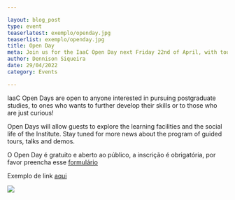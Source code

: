 ```yaml
---

layout: blog_post
type: event
teaserlatest: exemplo/openday.jpg
teaserlist: exemplo/openday.jpg
title: Open Day
meta: Join us for the IaaC Open Day next Friday 22nd of April, with tours, demos, conferences and much more.
author: Dennison Siqueira
date: 29/04/2022
category: Events

---
```





IaaC Open Days are open to anyone interested in pursuing postgraduate studies, to ones who wants to further develop their skills or to those who are just curious!
<br>

Open Days will allow guests to explore the learning facilities and the social life of the Institute. Stay tuned for more news about the program of guided tours, talks and demos.
<br>

O Open Day é gratuito e aberto ao público, a inscrição é obrigatória, por favor preencha esse <a target="_blank" href="http://ow.ly/ZwWWo"><u> formulário </u></a> 
<br>

Exemplo de link <a target="_blank" href="https://www.google.com"><u> aqui </u></a> 
<br>

<img src="{{site.baseurl}}{{ site.url }}/img/exemplo/openday.jpg">

